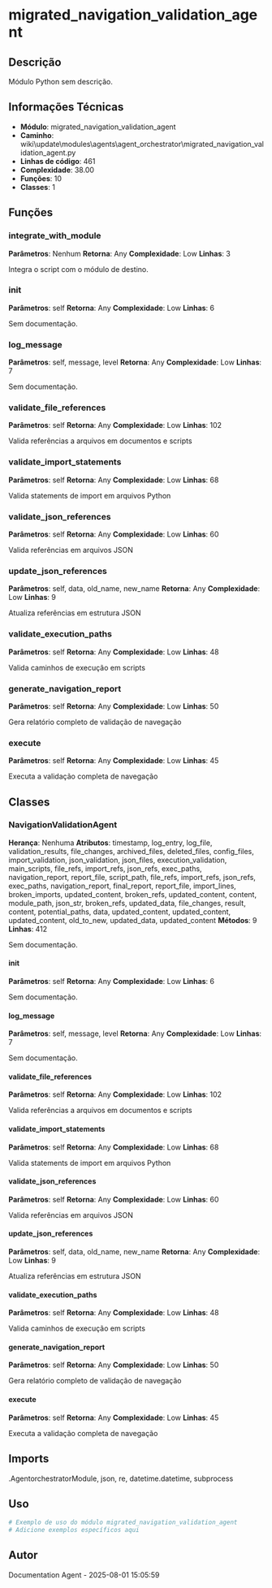 # migrated_navigation_validation_agent

## Descrição

Módulo Python sem descrição.

## Informações Técnicas

- **Módulo**: migrated_navigation_validation_agent
- **Caminho**: wiki\update\modules\agents\agent_orchestrator\migrated_navigation_validation_agent.py
- **Linhas de código**: 461
- **Complexidade**: 38.00
- **Funções**: 10
- **Classes**: 1

## Funções

### integrate_with_module

**Parâmetros**: Nenhum
**Retorna**: Any
**Complexidade**: Low
**Linhas**: 3

Integra o script com o módulo de destino.

### __init__

**Parâmetros**: self
**Retorna**: Any
**Complexidade**: Low
**Linhas**: 6

Sem documentação.

### log_message

**Parâmetros**: self, message, level
**Retorna**: Any
**Complexidade**: Low
**Linhas**: 7

Sem documentação.

### validate_file_references

**Parâmetros**: self
**Retorna**: Any
**Complexidade**: Low
**Linhas**: 102

Valida referências a arquivos em documentos e scripts

### validate_import_statements

**Parâmetros**: self
**Retorna**: Any
**Complexidade**: Low
**Linhas**: 68

Valida statements de import em arquivos Python

### validate_json_references

**Parâmetros**: self
**Retorna**: Any
**Complexidade**: Low
**Linhas**: 60

Valida referências em arquivos JSON

### update_json_references

**Parâmetros**: self, data, old_name, new_name
**Retorna**: Any
**Complexidade**: Low
**Linhas**: 9

Atualiza referências em estrutura JSON

### validate_execution_paths

**Parâmetros**: self
**Retorna**: Any
**Complexidade**: Low
**Linhas**: 48

Valida caminhos de execução em scripts

### generate_navigation_report

**Parâmetros**: self
**Retorna**: Any
**Complexidade**: Low
**Linhas**: 50

Gera relatório completo de validação de navegação

### execute

**Parâmetros**: self
**Retorna**: Any
**Complexidade**: Low
**Linhas**: 45

Executa a validação completa de navegação

## Classes

### NavigationValidationAgent

**Herança**: Nenhuma
**Atributos**: timestamp, log_entry, log_file, validation_results, file_changes, archived_files, deleted_files, config_files, import_validation, json_validation, json_files, execution_validation, main_scripts, file_refs, import_refs, json_refs, exec_paths, navigation_report, report_file, script_path, file_refs, import_refs, json_refs, exec_paths, navigation_report, final_report, report_file, import_lines, broken_imports, updated_content, broken_refs, updated_content, content, module_path, json_str, broken_refs, updated_data, file_changes, result, content, potential_paths, data, updated_content, updated_content, updated_content, old_to_new, updated_data, updated_content
**Métodos**: 9
**Linhas**: 412

Sem documentação.

#### __init__

**Parâmetros**: self
**Retorna**: Any
**Complexidade**: Low
**Linhas**: 6

Sem documentação.

#### log_message

**Parâmetros**: self, message, level
**Retorna**: Any
**Complexidade**: Low
**Linhas**: 7

Sem documentação.

#### validate_file_references

**Parâmetros**: self
**Retorna**: Any
**Complexidade**: Low
**Linhas**: 102

Valida referências a arquivos em documentos e scripts

#### validate_import_statements

**Parâmetros**: self
**Retorna**: Any
**Complexidade**: Low
**Linhas**: 68

Valida statements de import em arquivos Python

#### validate_json_references

**Parâmetros**: self
**Retorna**: Any
**Complexidade**: Low
**Linhas**: 60

Valida referências em arquivos JSON

#### update_json_references

**Parâmetros**: self, data, old_name, new_name
**Retorna**: Any
**Complexidade**: Low
**Linhas**: 9

Atualiza referências em estrutura JSON

#### validate_execution_paths

**Parâmetros**: self
**Retorna**: Any
**Complexidade**: Low
**Linhas**: 48

Valida caminhos de execução em scripts

#### generate_navigation_report

**Parâmetros**: self
**Retorna**: Any
**Complexidade**: Low
**Linhas**: 50

Gera relatório completo de validação de navegação

#### execute

**Parâmetros**: self
**Retorna**: Any
**Complexidade**: Low
**Linhas**: 45

Executa a validação completa de navegação

## Imports

.AgentorchestratorModule, json, re, datetime.datetime, subprocess

## Uso

```python
# Exemplo de uso do módulo migrated_navigation_validation_agent
# Adicione exemplos específicos aqui
```

## Autor

Documentation Agent - 2025-08-01 15:05:59
